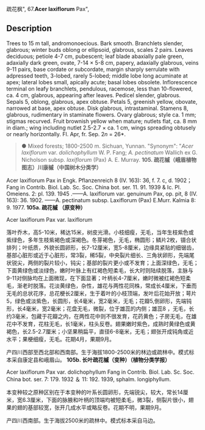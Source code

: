 疏花枫",
67.**Acer laxiflorum** Pax",

## Description
Trees to 15 m tall, andromonoecious. Bark smooth. Branchlets slender, glabrous; winter buds oblong or ellipsoid, glabrous, scales 2 pairs. Leaves deciduous; petiole 4-7 cm, pubescent; leaf blade abaxially pale green, adaxially dark green, ovate, 7-14 × 5-8 cm, papery, adaxially glabrous, veins 9-11 pairs, base cordate or subcordate, margin sharply serrulate with adpressed teeth, 3-lobed, rarely 5-lobed; middle lobe long acuminate at apex; lateral lobes small, apically acute; basal lobes obsolete. Inflorescence terminal on leafy branchlets, pendulous, racemose, less than 10-flowered, ca. 4 cm, glabrous, appearing after leaves. Pedicel slender, glabrous. Sepals 5, oblong, glabrous, apex obtuse. Petals 5, greenish yellow, obovate, narrowed at base, apex obtuse. Disk glabrous, intrastaminal. Stamens 8, glabrous, rudimentary in staminate flowers. Ovary glabrous; style ca. 1 mm; stigmas recurved. Fruit brownish yellow when mature; nutlets flat, ca. 8 mm in diam.; wing including nutlet 2.5-2.7 × ca. 1 cm, wings spreading obtusely or nearly horizontally. Fl. Apr, fr. Sep. 2*n* = 26*.

> ● Mixed forests; 1800-2500 m. Sichuan, Yunnan.
  "Synonym": "*Acer laxiflorum* var. *dolichophyllum* W. P. Fang; *A. pectinatum* Wallich ex G. Nicholson subsp. *laxiflorum* (Pax) A. E. Murray.
**105. 疏花槭（峨眉植物图志）川康槭（中国树木分类学）**

Acer laxiflorum Pax in Engk. Pflanzenreich 8 (IV. 163): 36, f. 7. c, d. 1902；Fang in Contrib. Biol. Lab. Sc. Soc. China bot. ser. 11. 91. 1939 & Ic. Pl. Omeiens. 2: pl. 139. 1945 .——A. laxiflorum var. genuinum Pax, op. pit, 8 (IV. 163): 36. 1902. ——A. pectinatum subsp. Laxiflorum (Pax) E.Murr. Kalmia 8: 9. 1977.
**105a. 疏花槭 （原变种）**

Acer laxiflorum Pax var. laxiflorum

落叶乔木，高5-10米，稀达15米，树皮光滑。小枝细瘦，无毛，当年生枝紫色或紫绿色，多年生枝紫褐色或深褐色。冬芽褐色，无毛，椭圆形；鳞片2枚，镊合状排列；叶纸质，外貌长圆卵形，长7-12厘米，宽5-8厘米，边缘具紧贴的细锯齿，基部心脏形或近于心脏形，常3裂，稀5裂，中央裂片细长、三角状卵形，先端尾状锐尖，两侧的裂片较小，钝尖；基部的裂片更小或不发育；上面深绿色，无毛；下面黄绿色或淡绿色，嫩时叶脉上有红褐色短柔毛，长大时则陆续脱落，主脉与9-11对侧脉均在上面微现，在下面显著；叶柄长4-7厘米，嫩时微被红褐色短柔毛，渐老时脱落。花淡黄绿色，杂性，雄花与两性花同株，常成长4厘米，下垂而无毛的总状花序，总花梗长2厘米，生于着叶的小枝顶端，发叶后花始开放；萼片5，绿色或淡紫色，长圆形，长4毫米，宽2毫米，无毛；花瓣5,倒卵形，先端钝形，长4毫米，宽2毫米；花盘无毛，微裂，位于雄蕊的内侧；雄蕊8 ，无毛，长约3毫米，包藏于花瓣之内，在两性花中则不很发育，花药黄色；子房无毛，在雄花中不发育，花柱无毛，长1毫米，柱头反卷。翅果嫩时紫色，成熟时黄绿色或黄褐色，长2.5-2.7厘米；小坚果稍扁平，直径6-8毫米，无毛；翅张开成钝角或近水平；果梗细瘦，无毛。花期4月，果期9月。

产四川西部至西北部和西南部。生于海拔1800-2500米的林边或疏林中。模式标本采自康定县和峨眉山。
**105b. 长叶疏花槭（变种）（植物分类学报）**

Acer laxiflorum Pax var. dolichophyllum Fang in Contrib. Biol. Lab. Sc. Soc. China bot. ser. 7: 179. 1932 ＆ 11: 192. 1939, sphalm. longiphyllum.

本变种较之原种区别在于本变种的叶系长圆卵形，先端锐尖，较大，常长14厘米，宽6.3厘米，下面的脉腋和叶柄的顶端均被短柔毛，微3裂，侧裂片很小，翅果的翅的基部较宽，张开几成水平或略反卷。花期不明，果期9月。

产四川西南部。生于海拔2500米的疏林中。模式标本采自马边。
